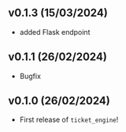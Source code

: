 ## v0.1.3 (15/03/2024)

- added Flask endpoint 

## v0.1.1 (26/02/2024)

- Bugfix

## v0.1.0 (26/02/2024)

- First release of `ticket_engine`!